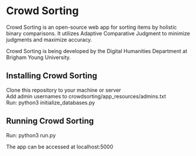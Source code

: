 # Crowd Sorting

Crowd Sorting is an open-source web app for sorting items by holistic binary comparisons. It utilizes Adaptive Comparative Judgment to minimize judgments and maximize accuracy.

Crowd Sorting is being developed by the Digital Humanities Department at Brigham Young University.

## Installing Crowd Sorting

Clone this repository to your machine or server</br>
Add admin usernames to crowdsorting/app_resources/admins.txt</br>
Run: python3 initialize_databases.py

## Running Crowd Sorting

Run: python3 run.py

The app can be accessed at localhost:5000
